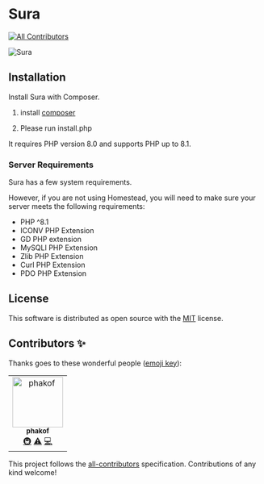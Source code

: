 # Sura
<!-- ALL-CONTRIBUTORS-BADGE:START - Do not remove or modify this section -->
[![All Contributors](https://img.shields.io/badge/all_contributors-1-orange.svg?style=flat-square)](#contributors-)
<!-- ALL-CONTRIBUTORS-BADGE:END -->

![Sura](https://raw.githubusercontent.com/Sura/sura/master/images/app.gif)

<a name="installation"></a>

## Installation

Install Sura with Composer.

1. install [composer](https://getcomposer.org/)

2. Please run install.php

It requires PHP version 8.0 and supports PHP up to 8.1.

<a name="server-requirements"></a>

### Server Requirements

Sura has a few system requirements.

However, if you are not using Homestead, you will need to make sure your server meets the following requirements:

- PHP ^8.1
- ICONV PHP Extension
- GD PHP extension
- MySQLI PHP Extension
- Zlib PHP Extension
- Curl PHP Extension
- PDO PHP Extension

## License

This software is distributed as open source with the [MIT](https://github.com/sura/sura/blob/master/LICENSE)
license.
## Contributors ✨

Thanks goes to these wonderful people ([emoji key](https://allcontributors.org/docs/en/emoji-key)):

<!-- ALL-CONTRIBUTORS-LIST:START - Do not remove or modify this section -->
<!-- prettier-ignore-start -->
<!-- markdownlint-disable -->
<table>
  <tbody>
    <tr>
      <td align="center"><a href="https://github.com/phakof"><img src="https://avatars.githubusercontent.com/u/62615948?v=4?s=100" width="100px;" alt="phakof"/><br /><sub><b>phakof</b></sub></a><br /><a href="#infra-phakof" title="Infrastructure (Hosting, Build-Tools, etc)">🚇</a> <a href="https://github.com/Sura-framework/sura/commits?author=phakof" title="Tests">⚠️</a> <a href="https://github.com/Sura-framework/sura/commits?author=phakof" title="Code">💻</a></td>
    </tr>
  </tbody>
</table>

<!-- markdownlint-restore -->
<!-- prettier-ignore-end -->

<!-- ALL-CONTRIBUTORS-LIST:END -->

This project follows the [all-contributors](https://github.com/all-contributors/all-contributors) specification. Contributions of any kind welcome!